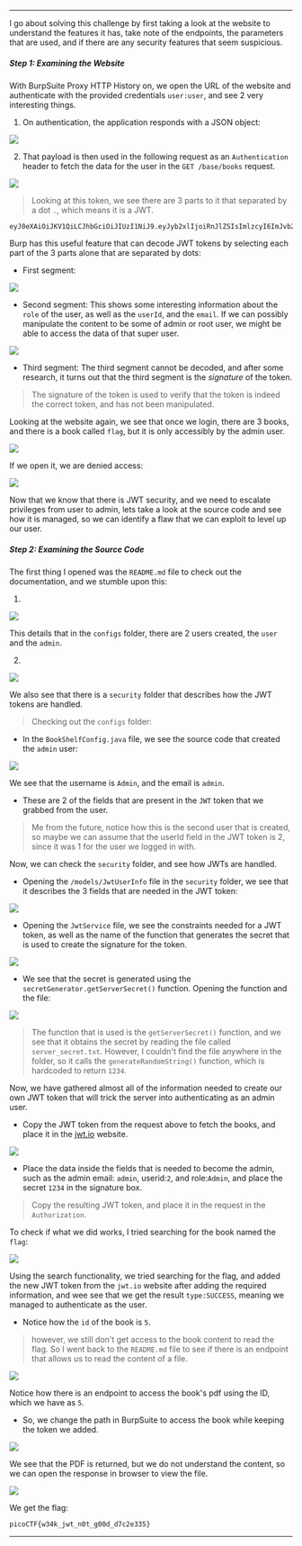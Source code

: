 
---

I go about solving this challenge by first taking a look at the website to understand the features it has, take note of the endpoints, the parameters that are used, and if there are any security features that seem suspicious.
##### Step 1: Examining the Website

With BurpSuite Proxy HTTP History on, we open the URL of the website and authenticate with the provided credentials `user:user`, and see 2 very interesting things.

1. On authentication, the application responds with a JSON object:

![](./screenshots/java-0.png)

2. That payload is then used in the following request as an `Authentication` header to fetch the data for the user in the `GET /base/books` request.

![](./screenshots/java-1.png)

> Looking at this token, we see there are 3 parts to it that separated by a dot `.`, which means it is a JWT.

```text
eyJ0eXAiOiJKV1QiLCJhbGciOiJIUzI1NiJ9.eyJyb2xlIjoiRnJlZSIsImlzcyI6ImJvb2tzaGVsZiIsImV4cCI6MTcyNjAzMzQ4NywiaWF0IjoxNzI1NDI4Njg3LCJ1c2VySWQiOjEsImVtYWlsIjoidXNlciJ9.ZshXJVcP9UC7XskTL3Svz8k3O0HU0SdTS2YX_jLd93A
```

Burp has this useful feature that can decode JWT tokens by selecting each part of the 3 parts alone that are separated by dots:

- First segment: 

![](./screenshots/java-2.png)

- Second segment: This shows some interesting information about the `role` of the user, as well as the `userId`, and the `email`. If we can possibly manipulate the content to be some of admin or root user, we might be able to access the data of that super user.

![](./screenshots/java-3.png)

- Third segment: The third segment cannot be decoded, and after some research, it turns out that the third segment is the *signature* of the token. 

> The signature of the token is used to verify that the token is indeed the correct token, and has not been manipulated.

Looking at the website again, we see that once we login, there are 3 books, and there is a book called `flag`, but it is only accessibly by the admin user.

![](./screenshots/java-4.png)

If we open it, we are denied access:

![](./screenshots/java-5.png)

Now that we know that there is JWT security, and we need to escalate privileges from user to admin, lets take a look at the source code and see how it is managed, so we can identify a flaw that we can exploit to level up our user.

##### Step 2: Examining the Source Code

The first thing I opened was the `README.md` file to check out the documentation, and we stumble upon this:

1. 
![](./screenshots/java-6.png)

This details that in the `configs` folder, there are 2 users created, the `user` and the `admin`.

2. 
![](./screenshots/java-7.png)

We also see that there is a `security` folder that describes how the JWT tokens are handled.

> Checking out the `configs` folder:

- In the `BookShelfConfig.java` file, we see the source code that created the `admin` user:

![](./screenshots/java-8.png)

We see that the username is `Admin`, and the email is `admin`.
- These are 2 of the fields that are present in the `JWT` token that we grabbed from the user.

> Me from the future, notice how this is the second user that is created, so maybe we can assume that the userId field in the JWT token is 2, since it was 1 for the user we logged in with.

Now, we can check the `security` folder, and see how JWTs are handled.

- Opening the `/models/JwtUserInfo` file in the `security` folder, we see that it describes the 3 fields that are needed in the JWT token:

![](./screenshots/java-9.png)

- Opening the `JwtService` file, we see the constraints needed for a JWT token, as well as the name of the function that generates the secret that is used to create the signature for the token.

![](./screenshots/java-10.png)

- We see that the secret is generated using the `secretGenerator.getServerSecret()` function. Opening the function and the file:

![](./screenshots/java-11.png)

> The function that is used is the `getServerSecret()` function, and we see that it obtains the secret by reading the file called `server_secret.txt`. However, I couldn't find the file anywhere in the folder, so it calls the `generateRandomString()` function, which is hardcoded to return `1234`.

Now, we have gathered almost all of the information needed to create our own JWT token that will trick the server into authenticating as an admin user.

- Copy the JWT token from the request above to fetch the books, and place it in the [jwt.io](https://jwt.io/) website.

![](./screenshots/java-12.png)

- Place the data inside the fields that is needed to become the admin, such as the admin email: `admin`, userid:`2`, and role:`Admin`, and place the secret `1234` in the signature box.

> Copy the resulting JWT token, and place it in the request in the `Authorization`.

To check if what we did works, I tried searching for the book named the `flag`:

![](./screenshots/java-13.png)

Using the search functionality, we tried searching for the flag, and added the new JWT token from the `jwt.io` website after adding the required information, and wee see that we get the result `type:SUCCESS`, meaning we managed to authenticate as the user.
- Notice how the `id` of the book is `5`.

> however, we still don't get access to the book content to read the flag. So I went back to the `README.md` file to see if there is an endpoint that allows us to read the content of a file.

![](./screenshots/java-14.png)

Notice how there is an endpoint to access the book's pdf using the ID, which we have as `5`.
- So, we change the path in BurpSuite to access the book while keeping the token we added.

![](./screenshots/java-15.png)

We see that the PDF is returned, but we do not understand the content, so we can open the response in browser to view the file.

![](./screenshots/java-16.png)

We get the flag: 
```text
picoCTF{w34k_jwt_n0t_g00d_d7c2e335}
```

---

